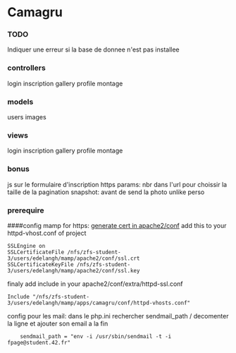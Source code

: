 
# Camagru

### TODO
Indiquer une erreur si la base de donnee n'est pas installee

### controllers
login
inscription
gallery
profile
montage

### models
users
images


### views
login
inscription
gallery
profile
montage

### bonus
js sur le formulaire d'inscription
https
params: nbr dans l'url pour choissir la taille de la pagination
snapshot: avant de send la photo
unlike
perso

### prerequire
####config mamp for https:
[generate cert in apache2/conf](http://www.akadia.com/services/ssh_test_certificate.html)
add this to your httpd-vhost.conf of project

```
SSLEngine on
SSLCertificateFile /nfs/zfs-student-3/users/edelangh/mamp/apache2/conf/ssl.crt
SSLCertificateKeyFile /nfs/zfs-student-3/users/edelangh/mamp/apache2/conf/ssl.key	
```

finaly add include in your apache2/conf/extra/httpd-ssl.conf

```
Include "/nfs/zfs-student-3/users/edelangh/mamp/apps/camagru/conf/httpd-vhosts.conf"
```

config pour les mail:
dans le php.ini
rechercher sendmail_path / decomenter la ligne et ajouter son email a la fin
```
	sendmail_path = "env -i /usr/sbin/sendmail -t -i fpage@student.42.fr"
```
